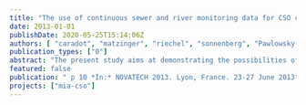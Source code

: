 ```yaml
---
title: "The use of continuous sewer and river monitoring data for CSO characterization and impact assessment"
date: 2013-01-01
publishDate: 2020-05-25T15:14:06Z
authors: [ "caradot", "matzinger", "riechel", "sonnenberg", "Pawlowsky-Reusing, E.", "Heinzmann, B.", "von Seggern, D.", "rouault" ]
publication_types: ["0"]
abstract: "The present study aims at demonstrating the possibilities of on-line sensors for describing CSO emissions and river impacts. A continuous integrated monitoring, using state-of-the-art on-line sensors, was started in Berlin in 2010. It combines (i) continuous measurements of water quality and flow rates of combined sewer overflows (CSO) at one main CSO outlet and (ii) continuous measurements of water quality parameters at four sites within the urban stretch of the receiving river. UV-VIS probes provide continuous measurements of parameters such as chemical oxygen demand (COD) with relatively low uncertainties (10-30%). However, experience shows that on-line UV-VIS probes are not able to provide accurate measurements of water quality without being calibrated to local conditions. Several methodologies to analyze on-line CSO and river measurements are presented and illustrated with an exemplary event. Results show that reliable information such as the CSO load, the proportion of wastewater in CSO, the contribution of wastewater to CSO load, the first flush effect and the intensity of river impacts can be gained at high precision and temporal resolution. Given the broad range of high quality information from CSO impacts in the river to the characterization of CSO emissions, the study suggests the use of continuous integrated monitoring programs to support decisions on CSO management."
featured: false
publication: " p 10 *In:* NOVATECH 2013. Lyon, France. 23-27 June 2013"
projects: ["mia-cso"]
---
```


